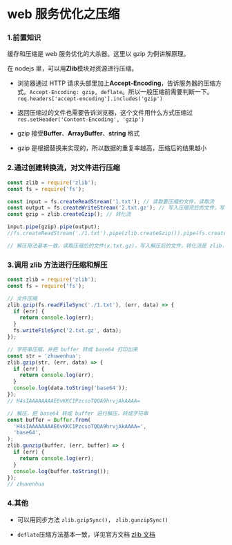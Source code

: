 # web 服务优化之压缩

### 1.前置知识

缓存和压缩是 web 服务优化的大杀器。这里以 gzip 为例讲解原理。

在 nodejs 里，可以用**Zlib**模块对资源进行压缩。

- 浏览器通过 HTTP 请求头部里加上**Accept-Encoding**，告诉服务器的压缩方式。`Accept-Encoding: gzip, deflate`。所以一般压缩前需要判断一下。`req.headers['accept-encoding'].includes('gzip')`

- 返回压缩过的文件也需要告诉浏览器，这个文件用什么方式压缩过`res.setHeader('Content-Encoding', 'gzip')`
- gzip 接受**Buffer**、**ArrayBuffer**、**string** 格式

- gzip 是根据替换来实现的，所以数据的重复率越高，压缩后的结果越小

### 2.通过创建转换流，对文件进行压缩

```js
const zlib = require('zlib');
const fs = require('fs');

const input = fs.createReadStream('1.txt'); // 读取要压缩的文件，读取流
const output = fs.createWriteStream('2.txt.gz'); // 写入压缩完后的文件，写入流
const gzip = zlib.createGzip(); // 转化流

input.pipe(gzip).pipe(output);
//fs.createReadStream('./1.txt').pipe(zlib.createGzip()).pipe(fs.createWriteStream('2.txt.gz'));

// 解压用法基本一致，读取压缩后的文件(x.txt.gz)，写入解压后的文件，转化流是 zlib.createGunzip()
```

### 3.调用 zlib 方法进行压缩和解压

```js
const zlib = require('zlib');
const fs = require('fs');

// 文件压缩
zlib.gzip(fs.readFileSync('./1.txt'), (err, data) => {
  if (err) {
    return console.log(err);
  }
  fs.writeFileSync('2.txt.gz', data);
});

// 字符串压缩，并把 buffer 转成 base64 打印出来
const str = 'zhuwenhua';
zlib.gzip(str, (err, data) => {
  if (err) {
    return console.log(err);
  }
  console.log(data.toString('base64'));
});
// H4sIAAAAAAAAE6vKKC1PzcsoTQQA9hrvjAkAAAA=

// 解压，把 base64 转成 buffer 进行解压，转成字符串
const buffer = Buffer.from(
  'H4sIAAAAAAAAE6vKKC1PzcsoTQQA9hrvjAkAAAA=',
  'base64',
);
zlib.gunzip(buffer, (err, buffer) => {
  if (err) {
    return console.log(err);
  }
  console.log(buffer.toString());
});
// zhuwenhua
```

### 4.其他

- 可以用同步方法 `zlib.gzipSync()`， `zlib.gunzipSync()`

- `deflate`压缩方法基本一致，详见官方文档 [zlib 文档](http://nodejs.cn/api/zlib.html)
